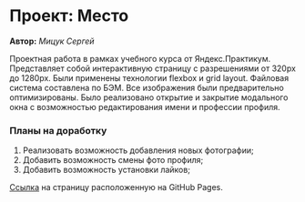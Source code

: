 # Проект: Место

**Автор:** *Мицук Сергей*

Проектная работа в рамках учебного курса от Яндекс.Практикум. Представляет собой интерактивную страницу с разрешениями от 320px до 1280px.
Были применены технологии flexbox и grid layout. Файловая система составлена по БЭМ. Все изображения были предварительно оптимизированы. Было реализовано открытие и закрытие модального окна с возможностью редактирования имени и профессии профиля.

### Планы на доработку
1. Реализовать возможность добавления новых фотографии;
2. Добавить возможность смены фото профиля;
3. Добавить возможность установки лайков;


[Ссылка](https://the69nemo.github.io/mesto/ "Сервис Mesto") на страницу расположенную на GitHub Pages.
